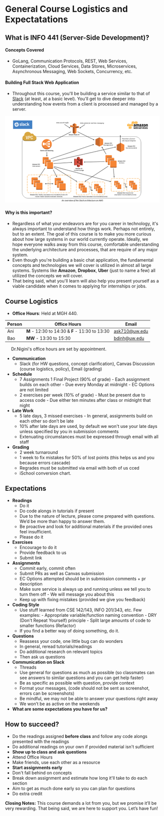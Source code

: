 
# General Course Logistics and Expectatations

## What is INFO 441 (Server-Side Development)?
 
#### Concepts Covered
- GoLang, Communication Protocols, REST, Web Services, Containerization, Cloud Services, Data Stores, Microservices, Asynchronous Messaging, Web Sockets, Concurrency, etc.

#### Building Full Stack Web Application
- Throughout this course, you'll be building a service similar to that of [Slack](https://slack.com/) (at least, at a basic level). You'll get to dive deeper into understanding how events from a client is processed and managed by a server. 

![Slack Architecture AWS](./imgs/slack-arch-diagram.png)

#### Why is this important?
- Regardless of what your endeavors are for you career in technology, it's always important to understand how things work. Perhaps not entirely, but to an extent. The goal of this course is to make you more curious about how large systems in our world currently operate. Ideally, we hope everyone walks away from this course, comfortable understanding the underlying architecture and processes, that are require of any major system. 
- Even though you're building a basic chat application, the fundamental concepts and technologies we will cover is utilized in almost all large systems. Systems like **Amazon**, **Dropbox**, **Uber** (just to name a few) all utilized the concepts we will cover.
- That being said, what you'll learn will also help you present yourself as a viable candidate when it comes to applying for internships or jobs.


## Course Logistics
- **Office Hours**: Held at MGH 440.

| Person      | Office Hours | Email | 
| ----------- | ----------- | ----------- |
| Ani   | **M** - 12:30 to 14:30 & **F** -  11:30 to 13:30|ask710@uw.edu|
| Bao      | **MW** - 13:30 to 15:30     |bdinh@uw.edu|

&nbsp;&nbsp;&nbsp;&nbsp; Dr.Nigini's office hours are set by appointment.

- **Communication**
  - Slack (for HW questions, concept clarification), Canvas Discussion (course logistics, policy), Email (grading)
- **Schedule**
  - 7 Assignments 1 Final Project (90% of grade)
    	- Each assignment builds on each other
    	- Due every Monday at midnight
    	- EC Options are not limited
  - 2 exercises per week (10% of grade)
    	- Must be present due to access code
    	- Due either ten minutes after class or midnight that night
- **Late Work**
  - 5 late days, 3 missed exercises
		- In general, assignments build on each other so don’t be late
  - 10% after late days are used, by default we won't use your late days unless specified by you in submission comments
  - Extenuating circumstances must be expressed through email with all staff
- **Grading**
  - 2 week turnaround
  - 1 week to fix mistakes for 50% of lost points (this helps us and you because errors cascade)
  - Regrades must be submitted via email with both of us cced
  - iSchool conversion chart.


## Expectations
- **Readings**
    - Do it
    - Do code alongs in tutorials if present
    - Due to the nature of lecture, please come prepared with questions. We’d be more than happy to answer them.
    - Be proactive and look for additional materials if the provided ones feel insufficient.
    - Please do it
- **Exercises**
  - Encourage to do it
  - Provide feedback to us
  - Submit link
- **Assignments**  
  - Commit early, commit often	
  - Submit PRs as well as Canvas submission
  - EC Options attempted should be in submission comments + pr description
  - Make sure service is always up and running unless we tell you to turn them off
  		- We will message you about this
  - Keep up with fixing mistakes (provided we give you feedback)
- **Coding Style**
  - Use stuff learned from CSE 142/143, INFO 201/343, etc. Few examples:
    	- Appropriate variable/function naming convention
    	- DRY (Don't Repeat Yourself) principle
    	- Split large amounts of code to smaller functions (Refactor)
  -  If you find a better way of doing something, do it.
- **Questions**
  - Reassess your code, one little bug can do wonders
  - In general, reread tutorials/readings
  - Do additional research on relevant topics
  - Then ask us questions
- **Communication on Slack**
  - Threads
  - Use general for questions as much as possible (so classmates can see answers to similar questions and you can get help faster)
  - Be as specific as possible with question, provide context
  - Format your messages, (code should not be sent as screenshot, errors can be screenshots)
  - Be mindful, we may not be able to answer your questions right away
  - We won’t be as active on the weekends
- **What are some expectations you have for us?**

## How to succeed?
- Do the readings assigned **before class** and follow any code alongs presented with the readings
- Do additional readings on your own if provided material isn't sufficient 
- **Show up to class and ask questions**
- Attend Office Hours 
- Make friends, use each other as a resource
- **Start assignments early**
- Don't fall behind on concepts 
- Break down assignment and estimate how long it'll take to do each section
- Aim to get as much done early so you can plan for questions
- Do extra credit


**Closing Notes:** This course demands a lot from you, but we promise it’ll be very rewarding. That being said, we are here to support you. Let’s have fun!

